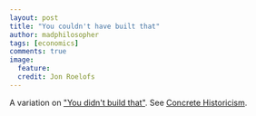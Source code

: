 ```yaml
---
layout: post
title: "You couldn't have built that"
author: madphilosopher
tags: [economics]
comments: true
image:
  feature:
  credit: Jon Roelofs
---
```


A variation on ["You didn't build that"](/you-didnt-build-that). See [Concrete Historicism](/concrete-historicism).
